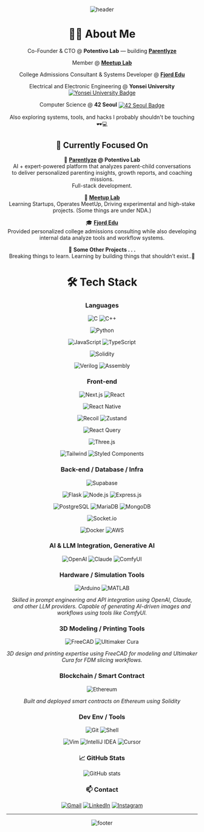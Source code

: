 <div align="center">

![header](https://capsule-render.vercel.app/api?type=waving&color=gradient&height=230&section=header&text=Raehyeon%20Jeong&fontSize=70)

# 👨‍💻 About Me

Co-Founder & CTO @ **Potentivo Lab** — building **[Parentlyze](https://parentlyze.com/)**

Member @ **[Meetup Lab](https://www.meetuplab.com/)**

College Admissions Consultant & Systems Developer @ **[Fjord Edu](https://www.fjordedu.com/)**

Electrical and Electronic Engineering @ **Yonsei University**
<a href="https://www.yonsei.ac.kr/" target="_blank">
<img src="https://img.shields.io/badge/🦅Yonsei_Univ-00205B.svg?&style=plastic" alt="Yonsei University Badge" style="vertical-align: middle;"/>
</a>  

Computer Science @ **42 Seoul** 
<a href="https://42seoul.kr/" target="_blank">
<img src="https://img.shields.io/badge/42Seoul-000000.svg?&style=plastic&logo=42&logoColor=white" alt="42 Seoul Badge" style="vertical-align: middle;"/>
</a>

Also exploring systems, tools, and hacks I probably shouldn't be touching 🕶️💻

## 🔭 Currently Focused On

🚀 **[Parentlyze](https://parentlyze.com/)  @ Potentivo Lab**  
AI + expert-powered platform that analyzes parent-child conversations  
to deliver personalized parenting insights, growth reports, and coaching missions.  
Full-stack development.

🧪 **[Meetup Lab](https://www.meetuplab.com/)**  
Learning Startups, Operates MeetUp, Driving experimental and high-stake projects. (Some things are under NDA.)

🎓 **[Fjord Edu](https://www.fjordedu.com/)**  
Provided personalized college admissions consulting while also developing internal data analyze tools and workflow
systems.

👾 **Some Other Projects . . .**  
Breaking things to learn. Learning by building things that shouldn’t exist..🤔

# 🛠️ Tech Stack

### **Languages**

![C](https://img.shields.io/badge/C-A8B9CC.svg?&style=for-the-badge&logo=C&logoColor=white)
![C++](https://img.shields.io/badge/C++-00599C.svg?&style=for-the-badge&logo=C%2B%2B&logoColor=white)

![Python](https://img.shields.io/badge/Python-3776AB.svg?&style=for-the-badge&logo=Python&logoColor=white)

![JavaScript](https://img.shields.io/badge/JavaScript-F7DF1E.svg?&style=for-the-badge&logo=JavaScript&logoColor=black)
![TypeScript](https://img.shields.io/badge/TypeScript-3178C6.svg?&style=for-the-badge&logo=TypeScript&logoColor=white)

![Solidity](https://img.shields.io/badge/Solidity-363636.svg?&style=for-the-badge&logo=Solidity&logoColor=white)

![Verilog](https://img.shields.io/badge/Verilog-000000.svg?&style=for-the-badge)
![Assembly](https://img.shields.io/badge/Assembly-6E4C13.svg?&style=for-the-badge)

### **Front-end**

![Next.js](https://img.shields.io/badge/Next.js-000000.svg?&style=for-the-badge&logo=Next.js&logoColor=white)
![React](https://img.shields.io/badge/React-61DAFB.svg?&style=for-the-badge&logo=React&logoColor=black)

![React Native](https://img.shields.io/badge/React_Native-20232A.svg?&style=for-the-badge&logo=React&logoColor=61DAFB)

![Recoil](https://img.shields.io/badge/Recoil-007AF4.svg?&style=for-the-badge&logo=Recoil&logoColor=white)
![Zustand](https://img.shields.io/badge/Zustand-000000.svg?&style=for-the-badge)

![React Query](https://img.shields.io/badge/React_Query-FF4154.svg?&style=for-the-badge&logo=React-Query&logoColor=white)

![Three.js](https://img.shields.io/badge/Three.js-000000.svg?&style=for-the-badge&logo=three.js&logoColor=white)

![Tailwind](https://img.shields.io/badge/Tailwind_CSS-06B6D4.svg?&style=for-the-badge&logo=tailwind-css&logoColor=white)
![Styled Components](https://img.shields.io/badge/styled--components-DB7093.svg?&style=for-the-badge&logo=styled-components&logoColor=white)

### **Back-end / Database / Infra**

![Supabase](https://img.shields.io/badge/Supabase-3ECF8E.svg?&style=for-the-badge&logo=Supabase&logoColor=white)

![Flask](https://img.shields.io/badge/Flask-000000.svg?&style=for-the-badge&logo=Flask&logoColor=white)
![Node.js](https://img.shields.io/badge/Node.js-339933.svg?&style=for-the-badge&logo=Node.js&logoColor=white)
![Express.js](https://img.shields.io/badge/Express.js-000000.svg?&style=for-the-badge&logo=Express&logoColor=white)

![PostgreSQL](https://img.shields.io/badge/PostgreSQL-4169E1.svg?&style=for-the-badge&logo=PostgreSQL&logoColor=white)
![MariaDB](https://img.shields.io/badge/MariaDB-003545.svg?&style=for-the-badge&logo=MariaDB&logoColor=white)
![MongoDB](https://img.shields.io/badge/MongoDB-47A248.svg?&style=for-the-badge&logo=MongoDB&logoColor=white)

![Socket.io](https://img.shields.io/badge/Socket.io-010101.svg?&style=for-the-badge&logo=Socket.io&logoColor=white)

![Docker](https://img.shields.io/badge/Docker-2496ED.svg?&style=for-the-badge&logo=Docker&logoColor=white)
![AWS](https://img.shields.io/badge/AWS-232F3E.svg?&style=for-the-badge&logo=Amazon-AWS&logoColor=white)

### **AI & LLM Integration, Generative AI**

![OpenAI](https://img.shields.io/badge/OpenAI-412991.svg?&style=for-the-badge&logo=openai&logoColor=white)
![Claude](https://img.shields.io/badge/Claude-111111.svg?&style=for-the-badge)
![ComfyUI](https://img.shields.io/badge/ComfyUI-444444.svg?&style=for-the-badge)

### **Hardware / Simulation Tools**

![Arduino](https://img.shields.io/badge/Arduino-00979D.svg?&style=for-the-badge&logo=Arduino&logoColor=white)
![MATLAB](https://img.shields.io/badge/MATLAB-0076A8.svg?&style=for-the-badge&logo=Mathworks&logoColor=white)

_Skilled in prompt engineering and API integration using OpenAI, Claude, and other LLM providers._
_Capable of generating AI-driven images and workflows using tools like ComfyUI._


### **3D Modeling / Printing Tools**

![FreeCAD](https://img.shields.io/badge/FreeCAD-123456.svg?&style=for-the-badge&logo=FreeCAD&logoColor=white)
![Ultimaker Cura](https://img.shields.io/badge/Ultimaker_Cura-00ADEE.svg?&style=for-the-badge&logo=Ultimaker&logoColor=white)

_3D design and printing expertise using FreeCAD for modeling and Ultimaker Cura for FDM slicing workflows._

### **Blockchain / Smart Contract**

![Ethereum](https://img.shields.io/badge/Ethereum-3C3C3D.svg?&style=for-the-badge&logo=Ethereum&logoColor=white)  

_Built and deployed smart contracts on Ethereum using Solidity_

### **Dev Env / Tools**

![Git](https://img.shields.io/badge/Git-F05032.svg?&style=for-the-badge&logo=Git&logoColor=white)
![Shell](https://img.shields.io/badge/Shell-121011.svg?&style=for-the-badge&logo=gnubash&logoColor=white)

![Vim](https://img.shields.io/badge/Vim-019733.svg?&style=for-the-badge&logo=Vim&logoColor=white)
![IntelliJ IDEA](https://img.shields.io/badge/IntelliJ-000000.svg?&style=for-the-badge&logo=IntelliJ-IDEA&logoColor=white)
![Cursor](https://img.shields.io/badge/Cursor_AI-000000.svg?&style=for-the-badge&logo=cursor&logoColor=white)

### 📈 GitHub Stats

![GitHub stats](https://github-readme-stats.vercel.app/api?username=raehy19&show_icons=true&theme=radical)

### 📫 Contact

[![Gmail](https://img.shields.io/badge/Gmail-EA4335.svg?&style=plastic&logo=Gmail&logoColor=white)](mailto:raehy19@gmail.com)
[![LinkedIn](https://img.shields.io/badge/LinkedIn-0077B5.svg?&style=plastic&logo=LinkedIn&logoColor=white)](https://www.linkedin.com/in/raehyeon/)
[![Instagram](https://img.shields.io/badge/Instagram-E4405F.svg?&style=plastic&logo=Instagram&logoColor=white)](https://www.instagram.com/raehy_/)

---



![footer](https://capsule-render.vercel.app/api?type=waving&color=gradient&height=90&section=footer)

</div>
